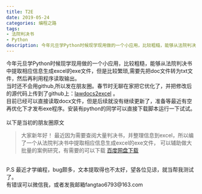 ```yaml
---
title: T2E
date: 2019-05-24
categories: 编程之路
tags:
- 法院判决书
- Python
description: 今年元旦学Python时候现学现用做的一个小应用，比较粗糙，能够从法院判决书中提取相应信息生成excel的exe文件，但是比较繁琐。先发出来，等以后有时间再优化一下吧。
---
```



今年元旦学Python时候现学现用做的一个小应用，比较粗糙，能够从法院判决书中提取相应信息生成excel的exe文件，但是比较繁琐,需要先把doc文件转为txt文件，然后再利用程序读取输出。<br/>
当时还不会用github,所以发在朋友圈。春节时无聊在家把它优化了，并把修改后的源代码上传到了github上：[lawdocs2excel](https://github.com/yagao95/lawdocs2excel) 。<br/>
目前已经可以直接读取docx文件，但是后续就没有继续更新了，准备等最近有空再优化下才发布exe程序。安装有python的同学可以直接下载脚本运行一下试试。<br/>
<br/>
以下是当初的朋友圈原文
> 大家新年好！
最近因为需要查阅大量判决书，并整理信息到excel，所以编了一个从法院判决书中提取相应信息生成excel的exe文件，
可以辅助做大批量的案例研究，有需要的可以下载 [百度网盘下载](https://pan.baidu.com/s/1O21FAzY81h2BDAKAjHJ9nA)
<br/>
P.S 最近才学编程，bug颇多，文本提取得也不太好，望各位见谅，就当帮我测试了。<br/>
有错误可以微信我，或者发我邮箱fangtao6793@163.com



